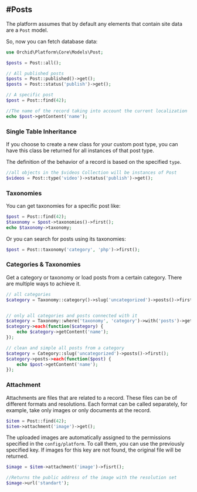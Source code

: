 #Posts
----------
The platform assumes that by default any elements that contain site data are a `Post` model.

So, now you can fetch database data:

```php
use Orchid\Platform\Core\Models\Post;

$posts = Post::all();
```

```php
// All published posts
$posts = Post::published()->get();
$posts = Post::status('publish')->get();

// A specific post
$post = Post::find(42);

//The name of the record taking into account the current localization
echo $post->getContent('name');

```


### Single Table Inheritance

If you choose to create a new class for your custom post type, you can have this class be returned for all instances of that post type.

The definition of the behavior of a record is based on the specified `type`.
```php
//all objects in the $videos Collection will be instances of Post
$videos = Post::type('video')->status('publish')->get();
```


### Taxonomies

You can get taxonomies for a specific post like:

```php
$post = Post::find(42);
$taxonomy = $post->taxonomies()->first();
echo $taxonomy->taxonomy;
```

Or you can search for posts using its taxonomies:

```php
$post = Post::taxonomy('category', 'php')->first();
```

### Categories & Taxonomies

Get a category or taxonomy or load posts from a certain category. There are multiple ways
to achieve it.


```php
// all categories
$category = Taxonomy::category()->slug('uncategorized')->posts()->first();


// only all categories and posts connected with it
$category = Taxonomy::where('taxonomy', 'category')->with('posts')->get();
$category->each(function($category) {
    echo $category->getContent('name');
});

// clean and simple all posts from a category
$category = Category::slug('uncategorized')->posts()->first();
$category->posts->each(function($post) {
    echo $post->getContent('name');
});
```

### Attachment

Attachments are files that are related to a record.
These files can be of different formats and resolutions.
Each format can be called separately, for example, take only images or only documents at the record.


```php
$item = Post::find(42);
$item->attachment('image')->get();
```

The uploaded images are automatically assigned to the permissions specified in the `config/platform`.
To call them, you can use the previously specified key.
If images for this key are not found, the original file will be returned.

```php
$image = $item->attachment('image')->fisrt();

//Returns the public address of the image with the resolution set
$image->url('standart');
```
